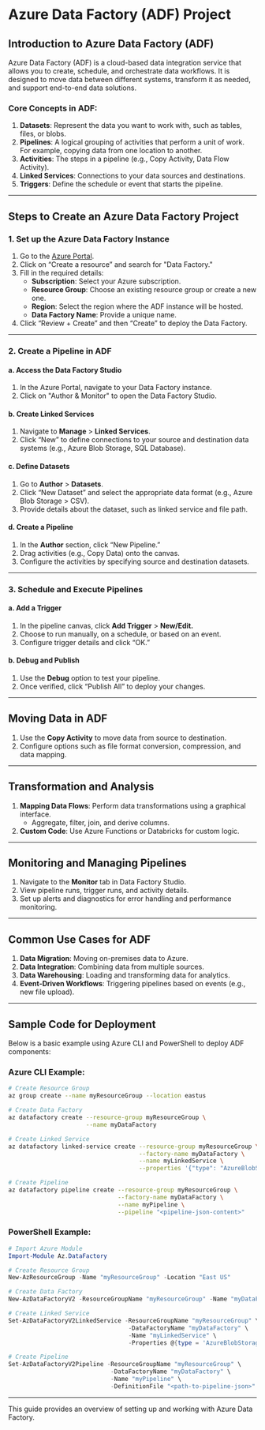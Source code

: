 # Azure Data Factory (ADF) Project

## Introduction to Azure Data Factory (ADF)
Azure Data Factory (ADF) is a cloud-based data integration service that allows you to create, schedule, and orchestrate data workflows. It is designed to move data between different systems, transform it as needed, and support end-to-end data solutions.

### Core Concepts in ADF:
1. **Datasets**: Represent the data you want to work with, such as tables, files, or blobs.
2. **Pipelines**: A logical grouping of activities that perform a unit of work. For example, copying data from one location to another.
3. **Activities**: The steps in a pipeline (e.g., Copy Activity, Data Flow Activity).
4. **Linked Services**: Connections to your data sources and destinations.
5. **Triggers**: Define the schedule or event that starts the pipeline.

---

## Steps to Create an Azure Data Factory Project

### 1. **Set up the Azure Data Factory Instance**
   1. Go to the [Azure Portal](https://portal.azure.com/).
   2. Click on “Create a resource” and search for "Data Factory."
   3. Fill in the required details:
      - **Subscription**: Select your Azure subscription.
      - **Resource Group**: Choose an existing resource group or create a new one.
      - **Region**: Select the region where the ADF instance will be hosted.
      - **Data Factory Name**: Provide a unique name.
   4. Click “Review + Create” and then “Create” to deploy the Data Factory.

---

### 2. **Create a Pipeline in ADF**
#### a. Access the Data Factory Studio
   1. In the Azure Portal, navigate to your Data Factory instance.
   2. Click on "Author & Monitor" to open the Data Factory Studio.

#### b. Create Linked Services
   1. Navigate to **Manage** > **Linked Services**.
   2. Click “New” to define connections to your source and destination data systems (e.g., Azure Blob Storage, SQL Database).

#### c. Define Datasets
   1. Go to **Author** > **Datasets**.
   2. Click “New Dataset” and select the appropriate data format (e.g., Azure Blob Storage > CSV).
   3. Provide details about the dataset, such as linked service and file path.

#### d. Create a Pipeline
   1. In the **Author** section, click “New Pipeline.”
   2. Drag activities (e.g., Copy Data) onto the canvas.
   3. Configure the activities by specifying source and destination datasets.

---

### 3. **Schedule and Execute Pipelines**
#### a. Add a Trigger
   1. In the pipeline canvas, click **Add Trigger** > **New/Edit.**
   2. Choose to run manually, on a schedule, or based on an event.
   3. Configure trigger details and click “OK.”

#### b. Debug and Publish
   1. Use the **Debug** option to test your pipeline.
   2. Once verified, click “Publish All” to deploy your changes.

---

## Moving Data in ADF
1. Use the **Copy Activity** to move data from source to destination.
2. Configure options such as file format conversion, compression, and data mapping.

---

## Transformation and Analysis
1. **Mapping Data Flows**: Perform data transformations using a graphical interface.
   - Aggregate, filter, join, and derive columns.
2. **Custom Code**: Use Azure Functions or Databricks for custom logic.

---

## Monitoring and Managing Pipelines
1. Navigate to the **Monitor** tab in Data Factory Studio.
2. View pipeline runs, trigger runs, and activity details.
3. Set up alerts and diagnostics for error handling and performance monitoring.

---

## Common Use Cases for ADF
1. **Data Migration**: Moving on-premises data to Azure.
2. **Data Integration**: Combining data from multiple sources.
3. **Data Warehousing**: Loading and transforming data for analytics.
4. **Event-Driven Workflows**: Triggering pipelines based on events (e.g., new file upload).

---

## Sample Code for Deployment
Below is a basic example using Azure CLI and PowerShell to deploy ADF components:

### Azure CLI Example:
```bash
# Create Resource Group
az group create --name myResourceGroup --location eastus

# Create Data Factory
az datafactory create --resource-group myResourceGroup \
                      --name myDataFactory

# Create Linked Service
az datafactory linked-service create --resource-group myResourceGroup \
                                     --factory-name myDataFactory \
                                     --name myLinkedService \
                                     --properties '{"type": "AzureBlobStorage", "typeProperties": {"connectionString": "<your-connection-string>"}}'

# Create Pipeline
az datafactory pipeline create --resource-group myResourceGroup \
                               --factory-name myDataFactory \
                               --name myPipeline \
                               --pipeline "<pipeline-json-content>"
```

### PowerShell Example:
```powershell
# Import Azure Module
Import-Module Az.DataFactory

# Create Resource Group
New-AzResourceGroup -Name "myResourceGroup" -Location "East US"

# Create Data Factory
New-AzDataFactoryV2 -ResourceGroupName "myResourceGroup" -Name "myDataFactory" -Location "East US"

# Create Linked Service
Set-AzDataFactoryV2LinkedService -ResourceGroupName "myResourceGroup" \
                                  -DataFactoryName "myDataFactory" \
                                  -Name "myLinkedService" \
                                  -Properties @{type = 'AzureBlobStorage'; typeProperties = @{connectionString = '<your-connection-string>'}}

# Create Pipeline
Set-AzDataFactoryV2Pipeline -ResourceGroupName "myResourceGroup" \
                             -DataFactoryName "myDataFactory" \
                             -Name "myPipeline" \
                             -DefinitionFile "<path-to-pipeline-json>"
```

---

This guide provides an overview of setting up and working with Azure Data Factory.
